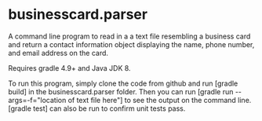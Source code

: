 # businesscard.parser

A command line program to read in a a text file resembling a business card and return a contact information object 
displaying the name, phone number, and email address on the card.

Requires gradle 4.9+ and Java JDK 8.

To run this program, simply clone the code from github and run [gradle build] in the businesscard.parser folder.
Then you can run [gradle run --args=-f="location of text file here"] to see the output on the command line.
[gradle test] can also be run to confirm unit tests pass.
